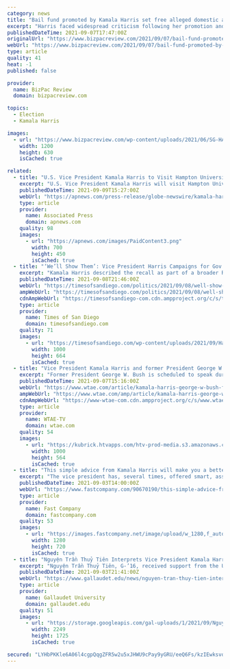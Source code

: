 ```yaml
---
category: news
title: "Bail fund promoted by Kamala Harris set free alleged domestic abuser who’s now charged with murder"
excerpt: "Harris faced widespread criticism following her promotion and endorsement of the organization shortly after the Floyd incident."
publishedDateTime: 2021-09-07T17:47:00Z
originalUrl: "https://www.bizpacreview.com/2021/09/07/bail-fund-promoted-by-kamala-harris-set-free-alleged-domestic-abuser-whos-now-charged-with-murder-1130982/"
webUrl: "https://www.bizpacreview.com/2021/09/07/bail-fund-promoted-by-kamala-harris-set-free-alleged-domestic-abuser-whos-now-charged-with-murder-1130982/"
type: article
quality: 41
heat: -1
published: false

provider:
  name: BizPac Review
  domain: bizpacreview.com

topics:
  - Election
  - Kamala Harris

images:
  - url: "https://www.bizpacreview.com/wp-content/uploads/2021/06/SG-HARRIS-1200x630.png"
    width: 1200
    height: 630
    isCached: true

related:
  - title: "U.S. Vice President Kamala Harris to Visit Hampton University on Friday, September 10"
    excerpt: "U.S. Vice President Kamala Harris will visit Hampton University on Friday, September 10, to recognize the contributions of HBCUs a"
    publishedDateTime: 2021-09-09T15:27:00Z
    webUrl: "https://apnews.com/press-release/globe-newswire/kamala-harris-hampton-university-ea2f36913b333cebf7b3566e3d343498"
    type: article
    provider:
      name: Associated Press
      domain: apnews.com
    quality: 98
    images:
      - url: "https://apnews.com/images/PaidContent3.png"
        width: 700
        height: 450
        isCached: true
  - title: "‘We’ll Show Them’: Vice President Harris Campaigns for Gov. Newsom in Bay Area"
    excerpt: "Kamala Harris described the recall as part of a broader Republican effort to oust Democrats from power and expand conservative restrictions on voting, abortion and LGBTQ rights."
    publishedDateTime: 2021-09-08T21:46:00Z
    webUrl: "https://timesofsandiego.com/politics/2021/09/08/well-show-them-vice-president-harris-campaigns-for-gov-newsom-in-bay-area/"
    ampWebUrl: "https://timesofsandiego.com/politics/2021/09/08/well-show-them-vice-president-harris-campaigns-for-gov-newsom-in-bay-area/"
    cdnAmpWebUrl: "https://timesofsandiego-com.cdn.ampproject.org/c/s/timesofsandiego.com/politics/2021/09/08/well-show-them-vice-president-harris-campaigns-for-gov-newsom-in-bay-area/"
    type: article
    provider:
      name: Times of San Diego
      domain: timesofsandiego.com
    quality: 71
    images:
      - url: "https://timesofsandiego.com/wp-content/uploads/2021/09/Harris-Newsom.png"
        width: 1000
        height: 664
        isCached: true
  - title: "Vice President Kamala Harris and former President George W. Bush to attend 9/11 observance at Flight 93 memorial"
    excerpt: "Former President George W. Bush is scheduled to speak during the annual 9/11 observance of Sept. 11 at the Flight 93 memorial in Somerset County, Pa."
    publishedDateTime: 2021-09-07T15:16:00Z
    webUrl: "https://www.wtae.com/article/kamala-harris-george-w-bush-flight-93-memorial-september-11/37500351"
    ampWebUrl: "https://www.wtae.com/amp/article/kamala-harris-george-w-bush-flight-93-memorial-september-11/37500351"
    cdnAmpWebUrl: "https://www-wtae-com.cdn.ampproject.org/c/s/www.wtae.com/amp/article/kamala-harris-george-w-bush-flight-93-memorial-september-11/37500351"
    type: article
    provider:
      name: WTAE-TV
      domain: wtae.com
    quality: 54
    images:
      - url: "https://kubrick.htvapps.com/htv-prod-media.s3.amazonaws.com/images/kamala-harris-george-w-bush-1631031030.jpg?crop=1.00xw:0.997xh;0,0&resize=1200:*"
        width: 1000
        height: 564
        isCached: true
  - title: "This simple advice from Kamala Harris will make you a better public speaker"
    excerpt: "The vice president has, several times, offered smart, assuring words to nervous workers and students that this communications coach says are spot-on."
    publishedDateTime: 2021-09-03T14:00:00Z
    webUrl: "https://www.fastcompany.com/90670190/this-simple-advice-from-kamala-harris-will-make-you-a-better-public-speaker"
    type: article
    provider:
      name: Fast Company
      domain: fastcompany.com
    quality: 53
    images:
      - url: "https://images.fastcompany.net/image/upload/w_1280,f_auto,q_auto,fl_lossy/wp-cms/uploads/2021/09/p-1-this-simple-advice-from-kamala-harris-will-make-you-a-better-public-speaker.png"
        width: 1280
        height: 720
        isCached: true
  - title: "Nguyện Trần Thuỷ Tiên Interprets Vice President Kamala Harris’ visit to Vietnam"
    excerpt: "Nguyện Trần Thuỷ Tiên, G-’16, received support from the U.S. Embassy and the White House to provide the deaf community in Việt Nam a translation of Vice President Kamala Harris’ presentation during her visit to the Socialist Republic of Việt Nam last week."
    publishedDateTime: 2021-09-03T21:41:00Z
    webUrl: "https://www.gallaudet.edu/news/nguyen-tran-thuy-tien-interprets-vice-president-kamala-harris-visit-to-vietnam/"
    type: article
    provider:
      name: Gallaudet University
      domain: gallaudet.edu
    quality: 51
    images:
      - url: "https://storage.googleapis.com/gal-uploads/1/2021/09/Nguyen-Tran-Thuy-Tien.jpg"
        width: 2249
        height: 1725
        isCached: true

secured: "LYHbPKKle6A06l4cgpQqgZFR5w2u5xJHWU9cPay9yGRU/eeQ6Fs/kzIEwksvdy2fYGwMM+os3NonqwvepujOBI6afb9GJRGcmqqLai9eJDLex0gg39CG6L/uNpXpHugXXZejnmCAR+qNaSpyjdNqLMr9/L32C4Rwzebg+F0phBsuoTYLMKebBn4x88tR6H5+VWbBm9c1XbbLi55iJlyyyM7oc5KfNnGnIiq9Z685Bxpncb8AwRFVPQ7pc3s2PnKKxZS/UgugqrI9366inlNc2jcUXw8PEPk3pSwH8zHpF9kPt3sE6v8KTowvXkYhMZwUVlmvcygAhzjPO4nOiNAjZoAMTK5yCAb8faM5SVRXjR8=;OM3Z/y862KE2ChJy8TrLAA=="
---
```


